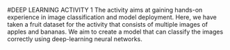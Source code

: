 #DEEP LEARNING ACTIVITY 1
The activity aims at gaining hands-on experience in image classification and model deployment. Here, we have taken a fruit dataset for the activity that consists of multiple images of apples and bananas.
We aim to create a model that can classify the images correctly using deep-learning neural networks.

